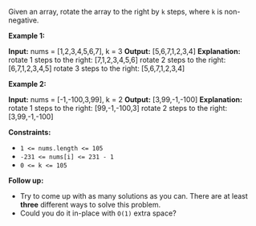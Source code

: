 Given an array, rotate the array to the right by `k` steps, where `k` is non-negative.

**Example 1:**

**Input:** nums = \[1,2,3,4,5,6,7\], k = 3
**Output:** \[5,6,7,1,2,3,4\]
**Explanation:**
rotate 1 steps to the right: \[7,1,2,3,4,5,6\]
rotate 2 steps to the right: \[6,7,1,2,3,4,5\]
rotate 3 steps to the right: \[5,6,7,1,2,3,4\]

**Example 2:**

**Input:** nums = \[-1,-100,3,99\], k = 2
**Output:** \[3,99,-1,-100\]
**Explanation:** 
rotate 1 steps to the right: \[99,-1,-100,3\]
rotate 2 steps to the right: \[3,99,-1,-100\]

**Constraints:**

*   `1 <= nums.length <= 105`
*   `-231 <= nums[i] <= 231 - 1`
*   `0 <= k <= 105`

**Follow up:**

*   Try to come up with as many solutions as you can. There are at least **three** different ways to solve this problem.
*   Could you do it in-place with `O(1)` extra space?